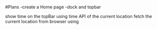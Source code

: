 #Plans
-create a Home page 
-dock and topbar

show time on the topBar using time API of the current location 
fetch the current location from browser using 